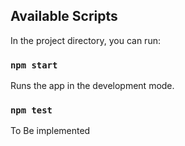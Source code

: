 ## Available Scripts

In the project directory, you can run:

### `npm start`

Runs the app in the development mode.<br>

### `npm test`

To Be implemented<br>
